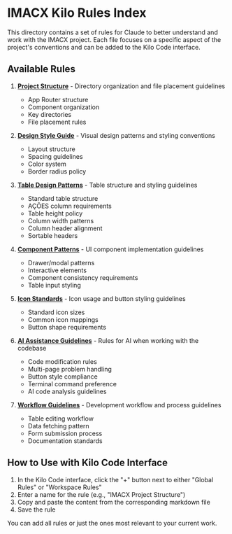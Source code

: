 # IMACX Kilo Rules Index

This directory contains a set of rules for Claude to better understand and work with the IMACX project. Each file focuses on a specific aspect of the project's conventions and can be added to the Kilo Code interface.

## Available Rules

1. **[Project Structure](01_project_structure.md)** - Directory organization and file placement guidelines
   - App Router structure
   - Component organization
   - Key directories
   - File placement rules

2. **[Design Style Guide](02_design_style_guide.md)** - Visual design patterns and styling conventions
   - Layout structure
   - Spacing guidelines
   - Color system
   - Border radius policy

3. **[Table Design Patterns](03_table_design_patterns.md)** - Table structure and styling guidelines
   - Standard table structure
   - AÇÕES column requirements
   - Table height policy
   - Column width patterns
   - Column header alignment
   - Sortable headers

4. **[Component Patterns](04_component_patterns.md)** - UI component implementation guidelines
   - Drawer/modal patterns
   - Interactive elements
   - Component consistency requirements
   - Table input styling

5. **[Icon Standards](05_icon_standards.md)** - Icon usage and button styling guidelines
   - Standard icon sizes
   - Common icon mappings
   - Button shape requirements

6. **[AI Assistance Guidelines](06_ai_assistance_guidelines.md)** - Rules for AI when working with the codebase
   - Code modification rules
   - Multi-page problem handling
   - Button style compliance
   - Terminal command preference
   - AI code analysis guidelines

7. **[Workflow Guidelines](07_workflow_guidelines.md)** - Development workflow and process guidelines
   - Table editing workflow
   - Data fetching pattern
   - Form submission process
   - Documentation standards

## How to Use with Kilo Code Interface

1. In the Kilo Code interface, click the "+" button next to either "Global Rules" or "Workspace Rules"
2. Enter a name for the rule (e.g., "IMACX Project Structure")
3. Copy and paste the content from the corresponding markdown file
4. Save the rule

You can add all rules or just the ones most relevant to your current work.
